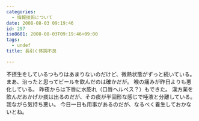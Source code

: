 ```yaml
---
categories:
  - 情報技術について
date: 2008-08-03 09:19:46
id: 297
iso8601: 2008-08-03T09:19:46+09:00
tags:
  - undef
title: 長引く体調不良

---
```


不摂生をしているつもりはあまりないのだけど、微熱状態がずっと続いている。
まあ、治ったと思ってビールを飲んだのは確かだが。
喉の痛みが昨日よりも悪化している。
昨夜からは下唇に水膨れ（口唇ヘルペス？）もできた。
漢方薬を飲んだおかげか痰は出るのだが、その痰が半固形な感じで唾液と分離している。
我ながら気持ち悪い。
今日一日も用事があるのだが、なるべく養生しておかないとね&#133;。
    	